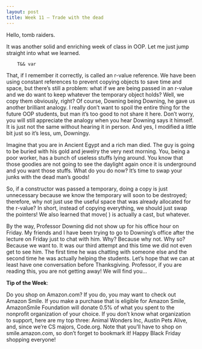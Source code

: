 ```yaml
---
layout: post
title: Week 11 – Trade with the dead
---
```

Hello, tomb raiders.

It was another solid and enriching week of class in OOP. Let me just jump straight into what we learned.

```
	T&& var
```

That, if I remember it correctly, is called an r-value reference. We have been using constant references to prevent copying objects to save time and space, but there’s still a problem: what if we are being passed in an r-value and we do want to keep whatever the temporary object holds? Well, we copy them obviously, right? Of course, Downing being Downing, he gave us another brilliant analogy. I really don’t want to spoil the entire thing for the future OOP students, but man it’s too good to not share it here. Don’t worry, you will still appreciate the analogy when you hear Downing says it himself. It is just not the same without hearing it in person. And yes, I modified a little bit just so it’s less, um, Downingy.

Imagine that you are in Ancient Egypt and a rich man died. The guy is going to be buried with his gold and jewelry the very next morning. You, being a poor worker, has a bunch of useless stuffs lying around. You know that those goodies are not going to see the daylight again once it is underground and you want those stuffs. What do you do now? It’s time to swap your junks with the dead man’s goods!

So, if a constructor was passed a temporary, doing a copy is just unnecessary because we know the temporary will soon to be destroyed; therefore, why not just use the useful space that was already allocated for the r-value? In short, instead of copying everything, we should just swap the pointers! We also learned that move( ) is actually a cast, but whatever.

By the way, Professor Downing did not show up for his office hour on Friday. My friends and I have been trying to go to Downing’s office after the lecture on Friday just to chat with him. Why? Because why not. Why so? Because we want to. It was our third attempt and this time we did not even get to see him. The first time he was chatting with someone else and the second time he was actually helping the students. Let’s hope that we can at least have one conversation before Thanksgiving. Professor, if you are reading this, you are not getting away! We will find you…

**Tip of the Week**: 

Do you shop on Amazon.com? If you do, you may want to check out Amazon Smile. If you make a purchase that is eligible for Amazon Smile, AmazonSmile Foundation will donate 0.5% of what you spent to the nonprofit organization of your choice. If you don’t know what organization to support, here are my top three: Animal Wonders Inc, Austin Pets Alive, and, since we’re CS majors, Code.org. Note that you’ll have to shop on smile.amazon.com, so don’t forget to bookmark it! Happy Black Friday shopping everyone!
